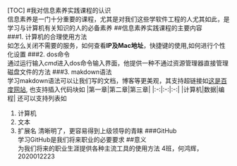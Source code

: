 [TOC]
#我对信息素养实践课程的认识  
信息素养是一门十分重要的课程，尤其是对我们这些学软件工程的人尤其如此，是学习与计算机有关知识的人的必备素养
##信息素养实践课程的主要内容  
###1. 计算机的合理使用方法  
如怎么关闭不需要的服务，如何查看**IP及Mac地址**，快捷键的使用,如何进行个性化设置
###2. dos命令  
通过运行输入*cmd*进入dos命令输入界面，他提供一种不通过资源管理器直接管理磁盘文件的方法
###3. makdown语法  
学习makdown语法可以让我们写的文档，博客等更美观，其支持超链接如[这是百度网站](www.baidu.com),
也支持插入代码块如
|第一章|第二章|第三章|
|:-:|:-:|:-:|
|计算机|数据|编程|
还可以支持列表如
1. 计算机
2. 文本
3. 扩展名
清晰明了，更容易得到上级领导的青睐
###GitHub  
学习GitHub是我们将来职业的必要要求
##意义  
为我们将来的职业生涯提供各种主流工具的使用方法
4班，何鸿辉，2020012223
